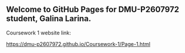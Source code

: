 ## Welcome to GitHub Pages for DMU-P2607972 student, Galina Larina.

Coursework 1 website link:

https://dmu-p2607972.github.io/Coursework-1/Page-1.html
